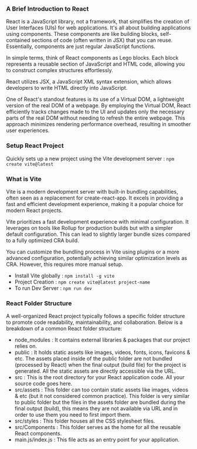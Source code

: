 ### A Brief Introduction to React
React is a JavaScript library, not a framework, that simplifies the creation of User Interfaces (UIs) for web applications. It's all about building applications using components. These components are like building blocks, self-contained sections of code (often written in JSX) that you can reuse. Essentially, components are just regular JavaScript functions.

In simple terms, think of React components as Lego blocks. Each block represents a reusable section of JavaScript and HTML code, allowing you to construct complex structures effortlessly.

React utilizes JSX, a JavaScript XML syntax extension, which allows developers to write HTML directly into JavaScript.

One of React's standout features is its use of a Virtual DOM, a lightweight version of the real DOM of a webpage. By employing the Virtual DOM, React efficiently tracks changes made to the UI and updates only the necessary parts of the real DOM without needing to refresh the entire webpage. This approach minimizes rendering performance overhead, resulting in smoother user experiences.

### Setup React Project
Quickly sets up a new project using the Vite development server : `npm create vite@latest`

### What is Vite
Vite is a modern development server with built-in bundling capabilities, often seen as a replacement for create-react-app. It excels in providing a fast and efficient development experience, making it a popular choice for modern React projects.

Vite prioritizes a fast development experience with minimal configuration. It leverages on tools like Rollup for production builds but with a simpler default configuration. This can lead to slightly larger bundle sizes compared to a fully optimized CRA build.

You can customize the bundling process in Vite using plugins or a more advanced configuration, potentially achieving similar optimization levels as CRA. However, this requires more manual setup.

- Install Vite globally : `npm install -g vite`
- Project Creation : `npm create vite@latest project-name`
- To run Dev Server : `npm run dev`

### React Folder Structure
A well-organized React project typically follows a specific folder structure to promote code readability, maintainability, and collaboration. Below is a breakdown of a common React folder structure:

- node_modules : It contains external libraries & packages that our project relies on.
- public : It holds static assets like images, videos, fonts, icons, favicons & etc. The assets placed inside of the public folder are not bundled (processed by React) when the final output (build file) for the project is generated. All the static assets are directly accessible via the URL.
- src : This is the root directory for your React application code. All your source code goes here.
- src/assets : This folder can too contain static assets like images, videos & etc (but it not considered common practice). This folder is very similar to public folder but the files in the assets folder are bundled during the final output (build), this means they are not available via URL and in order to use them you need to first import them.
- src/styles : This folder houses all the CSS stylesheet files.
- src/Components : This folder serves as the home for all the reusable React components.
- main.js/index.js : This file acts as an entry point for your application.
